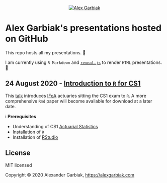 <p align="center">
  <a href="https://alexgarbiak.com">
  <img src="https://alexgarbiak.com/images/logo_hua7ca02a8c28c6e15133e16100d126bc4_14965_0x70_resize_lanczos_2.png" alt="Alex Garbiak">
  </a>
</p>

# Alex Garbiak's presentations hosted on GitHub

This repo hosts all my presentations. :open_file_folder:

I am currently using `R Markdown` and [`reveal.js`](https://reveal.js) to render `HTML` presentations. :bookmark_tabs:

## 24 August 2020 - [Introduction to `R` for CS1](https://alexgarbiak.github.io/presentations/intro-to-r-for-cs1.html/)

This [talk](https://alexgarbiak.github.io/presentations/intro-to-r-for-cs1.html/) introduces [IFoA](https://www.actuaries.org.uk/) actuaries sitting the CS1 exam to `R`. A more comprehensive `Rmd` paper will become available for download at a later date.

:information_source: **Prerequisites**
  - Understanding of CS1 [Actuarial Statistics](https://www.actuaries.org.uk/studying/curriculum/actuarial-statistics)
  - Installation of [`R`](https://cran.rstudio.com/)
  - Installation of [RStudio](https://rstudio.com/products/rstudio/download/#download)

## License

MIT licensed

Copyright &copy; 2020 Alexander Garbiak, https://alexgarbiak.com
